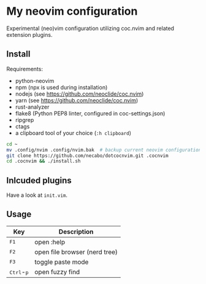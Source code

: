 # My neovim configuration

Experimental (neo)vim configuration utilizing coc.nvim and related extension plugins.

## Install

Requirements:
- python-neovim
- npm (npx is used during installation)
- nodejs (see https://github.com/neoclide/coc.nvim)
- yarn (see https://github.com/neoclide/coc.nvim)
- rust-analyzer
- flake8 (Python PEP8 linter, configured in coc-settings.json)
- ripgrep
- ctags
- a clipboard tool of your choice (`:h clipboard`)

```bash
cd ~
mv .config/nvim .config/nvim.bak  # backup current neovim configuration if present
git clone https://github.com/necabo/dotcocnvim.git .cocnvim
cd .cocnvim && ./install.sh
```

## Inlcuded plugins

Have a look at `init.vim`.

## Usage

| Key                          | Description                   |
| ---------------------------- | ----------------------------- |
| <kbd>F1</kbd>                | open :help                    |
| <kbd>F2</kbd>                | open file browser (nerd tree) |
| <kbd>F3</kbd>                | toggle paste mode             |
| <kbd>Ctrl</kbd>-<kbd>p</kbd> | open fuzzy find               |

